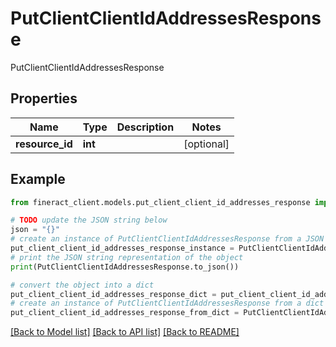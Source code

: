 # PutClientClientIdAddressesResponse

PutClientClientIdAddressesResponse

## Properties

Name | Type | Description | Notes
------------ | ------------- | ------------- | -------------
**resource_id** | **int** |  | [optional] 

## Example

```python
from fineract_client.models.put_client_client_id_addresses_response import PutClientClientIdAddressesResponse

# TODO update the JSON string below
json = "{}"
# create an instance of PutClientClientIdAddressesResponse from a JSON string
put_client_client_id_addresses_response_instance = PutClientClientIdAddressesResponse.from_json(json)
# print the JSON string representation of the object
print(PutClientClientIdAddressesResponse.to_json())

# convert the object into a dict
put_client_client_id_addresses_response_dict = put_client_client_id_addresses_response_instance.to_dict()
# create an instance of PutClientClientIdAddressesResponse from a dict
put_client_client_id_addresses_response_from_dict = PutClientClientIdAddressesResponse.from_dict(put_client_client_id_addresses_response_dict)
```
[[Back to Model list]](../README.md#documentation-for-models) [[Back to API list]](../README.md#documentation-for-api-endpoints) [[Back to README]](../README.md)


